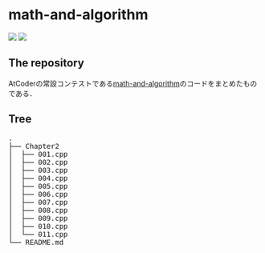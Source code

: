 # math-and-algorithm
<p align="left">
    <!-- c++ icon -->
    <img src="https://img.shields.io/badge/-c++-blue?logo=c%2B%2B" />
    <!-- code size -->
    <img src="https://img.shields.io/github/languages/code-size/kei-academic/math-and-algorithm" />
</p>

## The repository
AtCoderの常設コンテストである[math-and-algorithm](https://atcoder.jp/contests/math-and-algorithm)のコードをまとめたものである．

## Tree

<pre>
.
├── Chapter2
│  ├── 001.cpp
│  ├── 002.cpp
│  ├── 003.cpp
│  ├── 004.cpp
│  ├── 005.cpp
│  ├── 006.cpp
│  ├── 007.cpp
│  ├── 008.cpp
│  ├── 009.cpp
│  ├── 010.cpp
│  └── 011.cpp
└── README.md
</pre>
